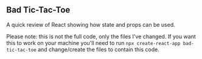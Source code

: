 ## Bad Tic-Tac-Toe

A quick review of React showing how state and props can be used. 

Please note: this is not the full code, only the files I've changed. If you want this to work on your machine you'll need to run `npx create-react-app bad-tic-tac-toe` and change/create the files to contain this code.